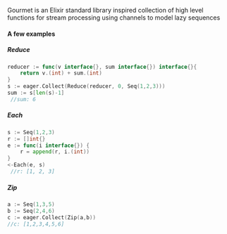 Gourmet is an Elixir standard library inspired collection of high level functions for stream processing using channels to model lazy sequences

#### A few examples

##### Reduce
```go
reducer := func(v interface{}, sum interface{}) interface{}{
    return v.(int) + sum.(int)
}
s := eager.Collect(Reduce(reducer, 0, Seq(1,2,3)))
sum := s[len(s)-1]
 //sum: 6
```

##### Each
```go
s := Seq(1,2,3)
r := []int{}
e := func(i interface{}) {
	r = append(r, i.(int))
}
<-Each(e, s)
 //r: [1, 2, 3]
```

##### Zip
```go
a := Seq(1,3,5)
b := Seq(2,4,6)
c := eager.Collect(Zip(a,b))
//c: [1,2,3,4,5,6]
```
